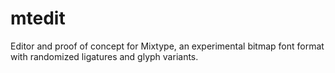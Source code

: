 # mtedit
Editor and proof of concept for Mixtype, an experimental bitmap font format with randomized ligatures and glyph variants.
